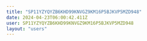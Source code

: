 ```yaml
---
title: "SP11YZYQYZB6KHD99KNVGZ9KM16P5BJKVP5MZD948"
date: 2024-04-23T06:00:42.411Z
user: SP11YZYQYZB6KHD99KNVGZ9KM16P5BJKVP5MZD948
layout: "users"
---
```

    